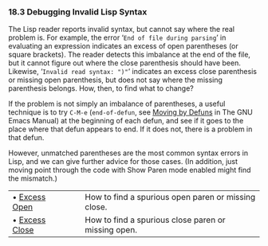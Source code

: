 

### 18.3 Debugging Invalid Lisp Syntax

The Lisp reader reports invalid syntax, but cannot say where the real problem is. For example, the error ‘`End of file during parsing`’ in evaluating an expression indicates an excess of open parentheses (or square brackets). The reader detects this imbalance at the end of the file, but it cannot figure out where the close parenthesis should have been. Likewise, ‘`Invalid read syntax: ")"`’ indicates an excess close parenthesis or missing open parenthesis, but does not say where the missing parenthesis belongs. How, then, to find what to change?

If the problem is not simply an imbalance of parentheses, a useful technique is to try `C-M-e` (`end-of-defun`, see [Moving by Defuns](https://www.gnu.org/software/emacs/manual/html_node/emacs/Moving-by-Defuns.html#Moving-by-Defuns) in The GNU Emacs Manual) at the beginning of each defun, and see if it goes to the place where that defun appears to end. If it does not, there is a problem in that defun.

However, unmatched parentheses are the most common syntax errors in Lisp, and we can give further advice for those cases. (In addition, just moving point through the code with Show Paren mode enabled might find the mismatch.)

|                                     |    |                                                     |
| :---------------------------------- | -- | :-------------------------------------------------- |
| • [Excess Open](Excess-Open.html)   |    | How to find a spurious open paren or missing close. |
| • [Excess Close](Excess-Close.html) |    | How to find a spurious close paren or missing open. |
